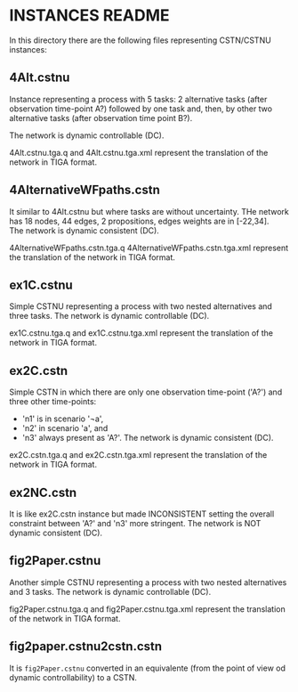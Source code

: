 # INSTANCES README

In this directory there are the following files representing CSTN/CSTNU instances:

## 4Alt.cstnu
Instance representing a process with 5 tasks: 2 alternative tasks (after observation time-point A?) followed by one task and, then, by other two alternative tasks 
(after observation time point B?).

The network is dynamic controllable (DC). 

4Alt.cstnu.tga.q and 4Alt.cstnu.tga.xml represent the translation of the network in TIGA format.

## 4AlternativeWFpaths.cstn
It similar to 4Alt.cstnu but where tasks are without uncertainty.
THe network has 18 nodes, 44 edges, 2 propositions, edges weights are in [-22,34]. 	
The network is dynamic consistent (DC).

4AlternativeWFpaths.cstn.tga.q 4AlternativeWFpaths.cstn.tga.xml represent the translation of the network in TIGA format.

## ex1C.cstnu
Simple CSTNU representing a process with two nested alternatives and three tasks.
The network is dynamic controllable (DC). 

ex1C.cstnu.tga.q and ex1C.cstnu.tga.xml represent the translation of the network in TIGA format.

## ex2C.cstn
Simple CSTN in which there are only one observation time-point ('A?') and three other time-points: 

- 'n1' is in scenario '¬a', 
- 'n2' in scenario 'a', and 
- 'n3' always present as 'A?'. 
The network is dynamic consistent (DC). 

ex2C.cstn.tga.q and ex2C.cstn.tga.xml represent the translation of the network in TIGA format.

## ex2NC.cstn
It is like ex2C.cstn instance but made INCONSISTENT setting the overall constraint between 'A?' and 'n3' more stringent.
The network is NOT dynamic consistent (DC). 

## fig2Paper.cstnu
Another simple CSTNU representing a process with two nested alternatives and 3 tasks.
The network is dynamic controllable (DC). 

fig2Paper.cstnu.tga.q and fig2Paper.cstnu.tga.xml represent the translation of the network in TIGA format.

## fig2paper.cstnu2cstn.cstn
It is `fig2Paper.cstnu` converted in an equivalente (from the point of view od dynamic controllability) to a CSTN.
